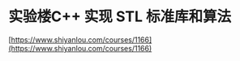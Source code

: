 # 实验楼C++ 实现 STL 标准库和算法











[https://www.shiyanlou.com/courses/1166](https://www.shiyanlou.com/courses/1166)
















